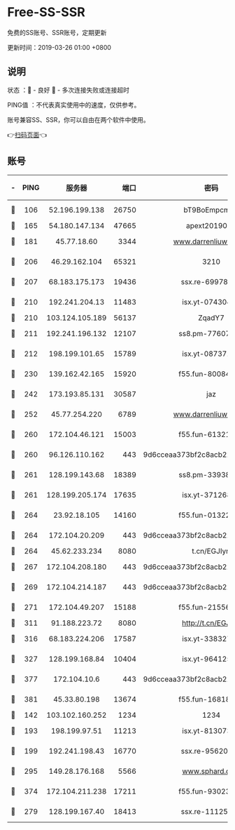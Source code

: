 # Free-SS-SSR

免费的SS账号、SSR账号，定期更新

更新时间：2019-03-26 01:00 +0800

## 说明

状态     ：🙂 - 良好 🙁 - 多次连接失败或连接超时

PING值   ：不代表真实使用中的速度，仅供参考。

账号兼容SS、SSR，你可以自由在两个软件中使用。

👉[扫码页面](https://liesauer.github.io/Free-SS-SSR/)👈

## 账号

|-|PING|服务器|端口|密码|加密方式|区域|
|:----:|:----:|:-----:|-----:|:----:|:----:|:----:|
|🙂|106|52.196.199.138|26750|bT9BoEmpcmP7|aes-256-cfb|JP|
|🙂|165|54.180.147.134|47665|apext2019001|chacha20|KR|
|🙂|181|45.77.18.60|3344|www.darrenliuwei.com|aes-256-cfb|JP|
|🙂|206|46.29.162.104|65321|3210|aes-256-ctr|RU|
|🙂|207|68.183.175.173|19436|ssx.re-69978912|aes-256-cfb|US|
|🙂|210|192.241.204.13|11483|isx.yt-07430483|aes-256-cfb|US|
|🙂|210|103.124.105.189|56137|ZqadY7|chacha20|CN|
|🙂|211|192.241.196.132|12107|ss8.pm-77607879|aes-256-cfb|US|
|🙂|212|198.199.101.65|15789|isx.yt-08737172|aes-256-cfb|US|
|🙂|230|139.162.42.165|15920|f55.fun-80084282|aes-256-cfb|SG|
|🙂|242|173.193.85.131|30587|jaz|aes-256-cfb|US|
|🙂|252|45.77.254.220|6789|www.darrenliuwei.com|aes-256-cfb|SG|
|🙂|260|172.104.46.121|15003|f55.fun-61321984|aes-256-cfb|SG|
|🙂|260|96.126.110.162|443|9d6cceaa373bf2c8acb22e60b6a58be6|aes-256-cfb|US|
|🙂|261|128.199.143.68|18389|ss8.pm-33938074|aes-256-cfb|SG|
|🙂|261|128.199.205.174|17635|isx.yt-37126859|aes-256-cfb|SG|
|🙂|264|23.92.18.105|14160|f55.fun-01322575|aes-256-cfb|US|
|🙂|264|172.104.20.209|443|9d6cceaa373bf2c8acb22e60b6a58be6|aes-256-cfb|US|
|🙂|264|45.62.233.234|8080|t.cn/EGJIyrl|rc4-md5|CA|
|🙂|267|172.104.208.180|443|9d6cceaa373bf2c8acb22e60b6a58be6|aes-256-cfb|US|
|🙂|269|172.104.214.187|443|9d6cceaa373bf2c8acb22e60b6a58be6|aes-256-cfb|US|
|🙂|271|172.104.49.207|15188|f55.fun-21556723|aes-256-cfb|SG|
|🙂|311|91.188.223.72|8080|http://t.cn/EGJIyrl|rc4-md5|RU|
|🙂|316|68.183.224.206|17587|isx.yt-33832783|aes-256-cfb|SG|
|🙂|327|128.199.168.84|10404|isx.yt-96412593|aes-256-cfb|SG|
|🙂|377|172.104.10.6|443|9d6cceaa373bf2c8acb22e60b6a58be6|aes-256-cfb|US|
|🙂|381|45.33.80.198|13674|f55.fun-16818858|aes-256-cfb|US|
|🙂|142|103.102.160.252|1234|1234|rc4-md5|JP|
|🙂|193|198.199.97.51|11213|isx.yt-81307363|aes-256-cfb|US|
|🙂|199|192.241.198.43|16770|ssx.re-95620121|aes-256-cfb|US|
|🙂|295|149.28.176.168|5566|www.sphard.com|aes-256-cfb|AU|
|🙂|374|172.104.211.238|17211|f55.fun-93023249|aes-256-cfb|US|
|🙁|279|128.199.167.40|18413|ssx.re-11125566|aes-256-cfb|SG|
